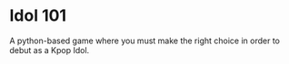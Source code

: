 # Idol 101
A python-based game where you must make the right choice in order to debut as a Kpop Idol.
